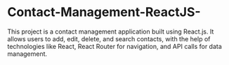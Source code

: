# Contact-Management-ReactJS-
This project is a contact management application built using React.js. It allows users to add, edit, delete, and search contacts, with the help of  technologies like React, React Router for navigation, and API calls for data management.
